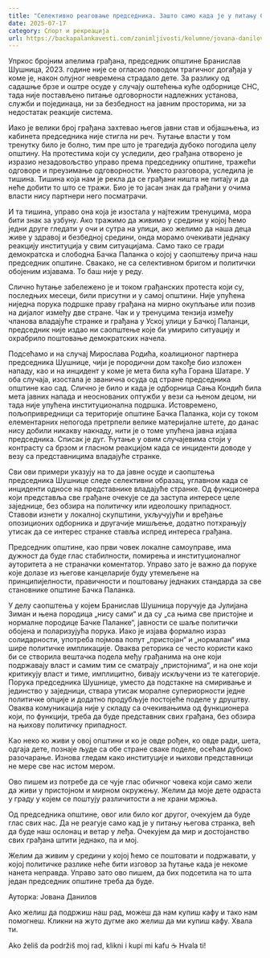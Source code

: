```yaml
---
title: "Селективно реаговање председника. Зашто само када је у питању СНС?"
date: 2025-07-17
category: Спорт и рекреација
url: https://backapalankavesti.com/zanimljivosti/kolumne/jovana-danilov-kolumna/selektivno-reagovanje-predsednika-opstine/
---
```


Упркос бројним апелима грађана, председник општине Бранислав Шушница, 2023. године није се огласио поводом трагичног догађаја у коме је, након олујног невремена страдало дете. За разлику од садашње брзе и оштре осуде у случају оштећења куће одборнице СНС, тада није постављено питање одговорности надлежних установа, служби и појединаца, ни за безбедност на јавним просторима, ни за недостатак реакције система.

Иако је велики број грађана захтевао његов јавни став и објашњења, из кабинета председника није стигла ни реч. Ћутање власти у том тренутку било је болно, тим пре што је трагедија дубоко погодила целу општину. На протестима који су уследили, део грађана отворено је изразио незадовољство управо према председнику општине, тражећи одговоре и преузимање одговорности. Уместо разговора, уследила је тишина. Тишина која нам је рекла да се грађани ништа не питају и да неће добити то што се тражи. Био је то јасан знак да грађани у очима власти нису партнери него посматрачи.

И та тишина, управо она која је изостала у најтежим тренуцима, мора бити знак за узбуну. Ако тражимо да живимо у средини у којој ћемо једни друге гледати у очи и сутра на улици, ако желимо да наша деца живе у здравој и безбедној средини, онда морамо очекивати једнаку реакцију институција у свим ситуацијама. Само тако се гради демократска и слободна Бачка Паланка о којој у саопштењу прича наш председник општине. Свакако, не са селективном бригом и политички обојеним изјавама. То баш није у реду.

Слично ћутање забележено је и током грађанских протеста који су, последњих месеци, били присутни и у самој општини. Није упућена ниједна порука подршке праву грађана на мирно окупљање или позив на дијалог између две стране. Чак и у тренуцима тензија између чланова владајуће странке и грађана у Уској улици у Бачкој Паланци, председник није издао ни саопштење које би умирило ситуацију и охрабрило поштовање демократских начела.

Подсећамо и на случај Мирослава Родића, коалиционог партнера председника Шушнице, чији је породични дом такође био изложен нападу, као и на инцидент у коме је мета била кућа Горана Шатаре. У оба случаја, изостала је званична осуда од стране председника општине као сад. Слично је било и када је одборница Сања Кондић била мета јавних напада и неоснованих оптужби у вези са њеном децом, ни тада није упућена институционална подршка. Истовремено, пољопривредници са територије општине Бачка Паланка, који су током елементарних непогода претрпели велике материјалне штете, до данас нису добили никакву накнаду, нити је о томе упућена јавна изјава председника. Списак је дуг. Ћутање у овим случајевима стоји у контрасту са брзом и гласном реакцијом када се инциденти доводе у везу са представницима владајуће странке.

Сви ови примери указују на то да јавне осуде и саопштења председника Шушнице следе селективни образац, углавном када се инциденти односе на представнике владајуће странке. Од функционера који представља све грађане очекује се да заступа интересе целе заједнице, без обзира на политичку или идеолошку припадност. Ставови изнети у локалној скупштини, укључујући и вређање опозиционих одборника и другачије мишљење, додатно потхрањују утисак да се интерес странке ставља испред интереса грађана.

Председник општине, као први човек локалне самоуправе, има дужност да буде глас стабилности, помирења и институционалног ауторитета а не страначки коментатор. Управо зато је важно да поруке које долазе из његове канцеларије буду утемељене на принципијелности, правичности и поштовању једнаких стандарда за све становнике општине Бачка Паланка.

У делу саопштења у којем Бранислав Шушница поручује да Јулијана Зиман и њена породица „нису сами“ и да су „са њима све пристојне и нормалне породице Бачке Паланке“, јавности се шаље политички обојена и поларизујућа порука. Иако је изјава формално израз солидарности, употреба појмова попут „пристојан“ и „нормалан“ има шире политичке импликације. Оваква реторика се често користи како би се створила вештачка подела међу грађанима на оне који подржавају власт и самим тим се сматрају „пристојнима“, и на оне који критикују власт и тиме, имплицитно, бивају искључени из те категорије. Порука председника Шушнице, уместо да подстакне на смиривање и јединство у заједници, ствара утисак моралне супериорности једне политичке опције и додатно продубљује постојеће поделе у друштву. Оваква комуникација није у складу са очекивањима од функционера који, по функцији, треба да буде представник свих грађана, без обзира на њихову политичку припадност.

Као неко ко живи у овој општини и ко је овде рођен, ко овде ради, шета, одгаја дете, познаје људе са обе стране сваке поделе, осећам дубоко разочарање. Изнова гледам како институције и њихови представници не мере све нас истом мером.

Ово пишем из потребе да се чује глас обичног човека који само жели да живи у пристојном и мирном окружењу. Желим да моје дете одраста у граду у којем се поштују различитости а не храни мржња.

Од председника општине, овог или било ког другог, очекујем да буде глас свих нас. Да не реагује само кад је у питању његова странка, већ да буде наш ослонац и ветар у леђа. Очекујем да мир и достојанство свих грађана штити једнако, па и мој.

Желим да живим у средини у којој ћемо се поштовати и подржавати, у којој политичке разлике неће бити изговор за ћутање када је некоме нанета неправда. Управо зато ово пишем, да бих подсетила на то шта један председник општине треба да буде.

Ауторка: Јована Данилов

Ако желиш да подржиш наш рад, можеш да нам купиш кафу и тако нам помогнеш. Кликни на жуто дугме ако желиш да ми купиш кафу. Хвала ти.

Ako želiš da podržiš moj rad, klikni i kupi mi kafu ☕ Hvala ti!
